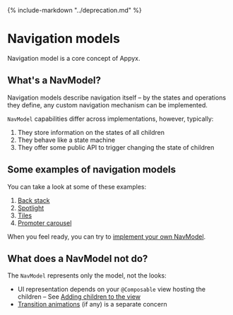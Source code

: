 {% include-markdown "../deprecation.md" %}

# Navigation models

Navigation model is a core concept of Appyx.


## What's a NavModel?

Navigation models describe navigation itself – by the states and operations they define, any custom navigation mechanism can be implemented.

`NavModel` capabilities differ across implementations, however, typically:

1. They store information on the states of all children 
2. They behave like a state machine
3. They offer some public API to trigger changing the state of children  


## Some examples of navigation models

You can take a look at some of these examples:

1. [Back stack](backstack.md)
2. [Spotlight](spotlight.md)
3. [Tiles](tiles.md)
4. [Promoter carousel](promoter.md)

When you feel ready, you can try to [implement your own NavModel](custom.md).


## What does a NavModel not do?

The `NavModel` represents only the model, not the looks:

- UI representation depends on your `@Composable` view hosting the children – See [Adding children to the view](../ui/children-view.md)
- [Transition animations](../ui/transitions.md) (if any) is a separate concern
